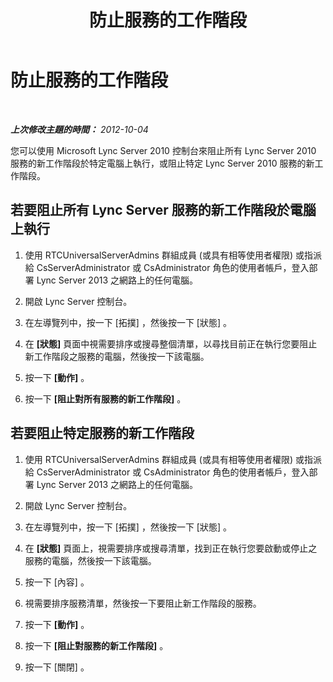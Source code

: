 ﻿---
title: 防止服務的工作階段
TOCTitle: 防止服務的工作階段
ms:assetid: 4b541c72-cdc1-4f86-a5a8-c43c24f41d8b
ms:mtpsurl: https://technet.microsoft.com/zh-tw/library/JJ688049(v=OCS.15)
ms:contentKeyID: 49890052
ms.date: 08/10/2015
mtps_version: v=OCS.15
ms.translationtype: HT
---

# 防止服務的工作階段

 

_**上次修改主題的時間：** 2012-10-04_

您可以使用 Microsoft Lync Server 2010 控制台來阻止所有 Lync Server 2010 服務的新工作階段於特定電腦上執行，或阻止特定 Lync Server 2010 服務的新工作階段。

## 若要阻止所有 Lync Server 服務的新工作階段於電腦上執行

1.  使用 RTCUniversalServerAdmins 群組成員 (或具有相等使用者權限) 或指派給 CsServerAdministrator 或 CsAdministrator 角色的使用者帳戶，登入部署 Lync Server 2013 之網路上的任何電腦。

2.  開啟 Lync Server 控制台。

3.  在左導覽列中，按一下 \[拓撲\] ，然後按一下 \[狀態\] 。

4.  在 **\[狀態\]** 頁面中視需要排序或搜尋整個清單，以尋找目前正在執行您要阻止新工作階段之服務的電腦，然後按一下該電腦。

5.  按一下 **\[動作\]** 。

6.  按一下 **\[阻止對所有服務的新工作階段\]** 。

## 若要阻止特定服務的新工作階段

1.  使用 RTCUniversalServerAdmins 群組成員 (或具有相等使用者權限) 或指派給 CsServerAdministrator 或 CsAdministrator 角色的使用者帳戶，登入部署 Lync Server 2013 之網路上的任何電腦。

2.  開啟 Lync Server 控制台。

3.  在左導覽列中，按一下 \[拓撲\] ，然後按一下 \[狀態\] 。

4.  在 **\[狀態\]** 頁面上，視需要排序或搜尋清單，找到正在執行您要啟動或停止之服務的電腦，然後按一下該電腦。

5.  按一下 \[內容\] 。

6.  視需要排序服務清單，然後按一下要阻止新工作階段的服務。

7.  按一下 **\[動作\]** 。

8.  按一下 **\[阻止對服務的新工作階段\]** 。

9.  按一下 \[關閉\] 。

